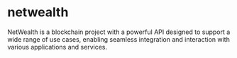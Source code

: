 # netwealth
NetWealth is a blockchain project with a powerful API designed to support a wide range of use cases, enabling seamless integration and interaction with various applications and services.
